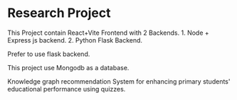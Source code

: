 # Research Project

This Project contain React+Vite Frontend with 2 Backends. 
    1. Node + Express js backend.
    2. Python Flask Backend.

Prefer to use flask backend.

This project use Mongodb as a database.

Knowledge graph recommendation System for enhancing primary students' educational performance using quizzes.
